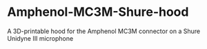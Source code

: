 # Amphenol-MC3M-Shure-hood
A 3D-printable hood for the Amphenol MC3M connector on a Shure Unidyne III microphone
